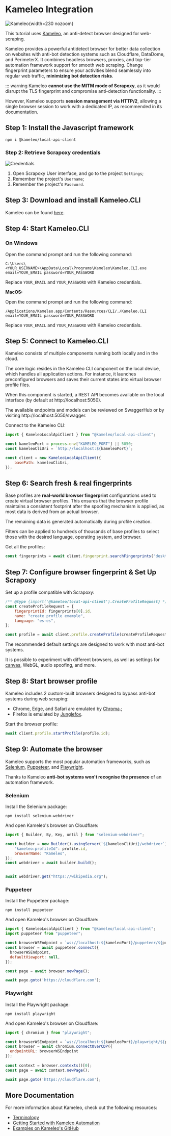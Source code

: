 # Kameleo Integration

![Kameleo](kameleo.svg){width=230 nozoom}

This tutorial uses [Kameleo](/l/kameleo), 
an anti-detect browser designed for web-scraping.

Kameleo provides a powerful antidetect browser for better data collection on websites with anti-bot detection systems such as Cloudflare, DataDome, and PerimeterX.
It combines headless browsers, proxies, and top-tier automation framework support for smooth web scraping. 
Change fingerprint parameters to ensure your activities blend seamlessly into regular web traffic, **minimizing bot detection risks**.

::: warning
Kameleo **cannot use the MITM mode of Scrapoxy**,
as it would disrupt the TLS fingerprint and compromise anti-detection functionality.
:::

However, Kameleo supports **session management via HTTP/2**, 
allowing a single browser session to work with a dedicated IP, 
as recommended in its documentation.


## Step 1: Install the Javascript framework

```shell
npm i @kameleo/local-api-client
```


### Step 2: Retrieve Scrapoxy credentials

![Credentials](../../credentials.png)

1. Open Scrapoxy User interface, and go to the project `Settings`;
2. Remember the project's `Username`;
3. Remember the project's `Password`.


## Step 3: Download and install Kameleo.CLI

Kameleo can be found
[here](/l/kameleo-downloads).


## Step 4: Start Kameleo.CLI

### On Windows

Open the command prompt and run the following command:

```shell
C:\Users\<YOUR_USERNAME>\AppData\Local\Programs\Kameleo\Kameleo.CLI.exe email=YOUR_EMAIL password=YOUR_PASSWORD
```

Replace `YOUR_EMAIL` and `YOUR_PASSWORD` with Kameleo credentials.


**MacOS:**

Open the command prompt and run the following command:

```shell
/Applications/Kameleo.app/Contents/Resources/CLI/./Kameleo.CLI email=YOUR_EMAIL password=YOUR_PASSWORD
```

Replace `YOUR_EMAIL` and `YOUR_PASSWORD` with Kameleo credentials.


## Step 5: Connect to Kameleo.CLI

Kameleo consists of multiple components running both locally and in the cloud.

The core logic resides in the Kameleo CLI component on the local device, which handles all application actions.
For instance, it launches preconfigured browsers and saves their current states into virtual browser profile files.

When this component is started, a REST API becomes available on the local interface (by default at http://localhost:5050).

The available endpoints and models can be reviewed on SwaggerHub or by visiting http://localhost:5050/swagger.

Connect to the Kameleo CLI:

```js
import { KameleoLocalApiClient } from "@kameleo/local-api-client";

const kameleoPort = process.env["KAMELEO_PORT"] || 5050;
const kameleoCliUri = `http://localhost:${kameleoPort}`;

const client = new KameleoLocalApiClient({
    basePath: kameleoCliUri,
});
```


## Step 6: Search fresh & real fingerprints

Base profiles are **real-world browser fingerprint** configurations used to create virtual browser profiles.
This ensures that the browser profile maintains a consistent footprint after the spoofing mechanism is applied,
as most data is derived from an actual browser.

The remaining data is generated automatically during profile creation.

Filters can be applied to hundreds of thousands of base profiles to select those with the desired language,
operating system, and browser.

Get all the profiles:

```js
const fingerprints = await client.fingerprint.searchFingerprints("desktop", "windows", "chrome", ">134");
```


## Step 7: Configure browser fingerprint & Set Up Scrapoxy

Set up a profile compatible with Scrapoxy:

```js
/** @type {import('@kameleo/local-api-client').CreateProfileRequest} */
const createProfileRequest = {
    fingerprintId: fingerprints[0].id,
    name: "create profile example",
    language: "es-es",
};

const profile = await client.profile.createProfile(createProfileRequest);
```

The recommended default settings are designed to work with most anti-bot systems.

It is possible to experiment with different browsers, as well as settings for [canvas](/l/kameleo-canvas),
WebGL, audio spoofing, and more.


## Step 8: Start browser profile

Kameleo includes 2 custom-built browsers designed to bypass anti-bot systems during web scraping:

* Chrome, Edge, and Safari are emulated by [Chroma](/l/kameleo-chroma).;
* Firefox is emulated by [Junglefox](/l/kameleo-junglefox).

Start the browser profile:

```js
await client.profile.startProfile(profile.id);
```


## Step 9: Automate the browser

Kameleo supports the most popular automation frameworks, such as
[Selenium](/l/selenium),
[Puppeteer](/l/puppeteer), and
[Playwright](/l/playwright).

Thanks to Kameleo **anti-bot systems won't recognise the presence** of an automation framework.


### Selenium

Install the Selenium package:

```shell
npm install selenium-webdriver
```

And open Kameleo's browser on Cloudflare:

```js
import { Builder, By, Key, until } from "selenium-webdriver";

const builder = new Builder().usingServer(`${kameleoCliUri}/webdriver`).withCapabilities({
    "kameleo:profileId": profile.id,
    browserName: "Kameleo",
});
const webdriver = await builder.build();


await webdriver.get("https://wikipedia.org");
```


### Puppeteer

Install the Puppeteer package:

```shell
npm install puppeteer
```

And open Kameleo's browser on Cloudflare:

```js
import { KameleoLocalApiClient } from "@kameleo/local-api-client";
import puppeteer from "puppeteer";

const browserWSEndpoint = `ws://localhost:${kameleoPort}/puppeteer/${profile.id}`;
const browser = await puppeteer.connect({
  browserWSEndpoint,
  defaultViewport: null,
});

const page = await browser.newPage();

await page.goto('https://cloudflare.com');
```


### Playwright

Install the Playwright package:

```shell
npm install playwright
```

And open Kameleo's browser on Cloudflare:

```js
import { chromium } from "playwright";

const browserWSEndpoint = `ws://localhost:${kameleoPort}/playwright/${profile.id}`;
const browser = await chromium.connectOverCDP({
  endpointURL: browserWSEndpoint
});
  
const context = browser.contexts()[0];
const page = await context.newPage();

await page.goto('https://cloudflare.com');
```


## More Documentation

For more information about Kameleo, check out the following resources:

* [Terminology](/l/kameleo-terminology)
* [Getting Started with Kameleo Automation](/l/kameleo-getting-started)
* [Examples on Kameleo's GitHub](/l/kameleo-examples)
